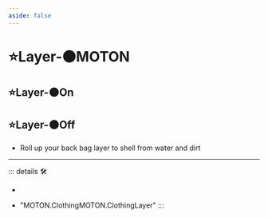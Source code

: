```yaml
---
aside: false
---
```

# ⭐<labor>Layer</labor>-🟠<motor>MOTON</motor>

## ⭐<labor>Layer</labor>-🟠<motor>On</motor>

## ⭐<labor>Layer</labor>-🟠<motor>Off</motor>

- Roll up your back bag layer to shell from water and dirt

---

<!-- =================================================== -->
<!-- =================================================== -->
<!-- =================================================== -->
<!-- =================================================== -->
<!-- =================================================== -->
::: details 🛠

-

- "MOTON.ClothingMOTON.ClothingLayer"
:::
